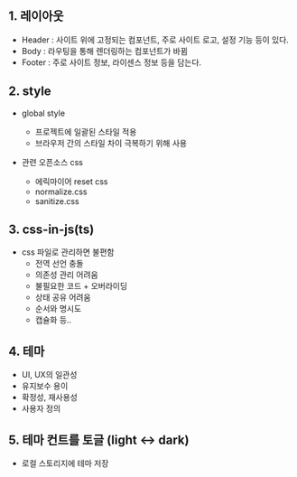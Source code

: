 ## 1. 레이아웃
- Header : 사이트 위에 고정되는 컴포넌트, 주로 사이트 로고, 설정 기능 등이 있다.
- Body : 라우팅을 통해 렌더링하는 컴포넌트가 바뀜
- Footer : 주로 사이트 정보, 라이센스 정보 등을 담는다.

## 2. style
- global style
    - 프로젝트에 일괄된 스타일 적용
    - 브라우저 간의 스타일 차이 극복하기 위해 사용

- 관련 오픈소스 css
    - 에릭마이어 reset css
    - normalize.css
    - sanitize.css

## 3. css-in-js(ts)
- css 파일로 관리하면 불편함
    - 전역 선언 충돌
    - 의존성 관리 어려움
    - 불필요한 코드 + 오버라이딩
    - 상태 공유 어려움
    - 순서와 명시도
    - 캡슐화 등..

## 4. 테마
- UI, UX의 일관성
- 유지보수 용이
- 확정성, 재사용성
- 사용자 정의

## 5. 테마 컨트를 토글 (light <-> dark)
- 로컬 스토리지에 테마 저장